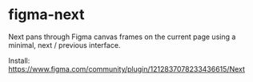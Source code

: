 # figma-next
Next pans through Figma canvas frames on the current page using a minimal, next / previous interface.

Install: https://www.figma.com/community/plugin/1212837078233436615/Next
